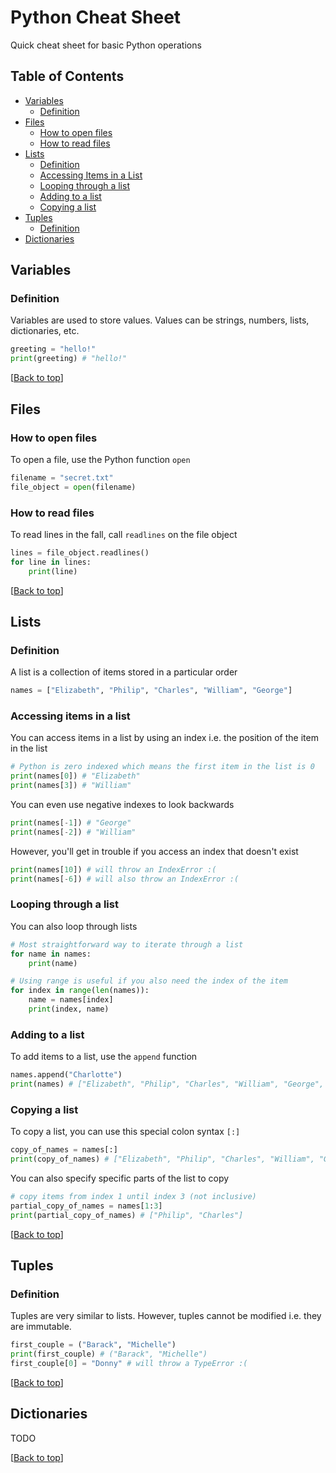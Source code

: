 # Python Cheat Sheet
Quick cheat sheet for basic Python operations

## Table of Contents
- [Variables](#variables)
    - [Definition](#definition)
- [Files](#files)
	- [How to open files](#how-to-open-files)
	- [How to read files](#how-to-read-files)
- [Lists](#lists)
    - [Definition](#definition-1)
    - [Accessing Items in a List](#accessing-items-in-a-list)
    - [Looping through a list](#looping-through-a-list)
    - [Adding to a list](#adding-to-a-list)
    - [Copying a list](#copying-a-list)
- [Tuples](#tuples)
    - [Definition](#definition-2)
- [Dictionaries](#dictionaries)

## Variables
### Definition
Variables are used to store values. Values can be strings, numbers, lists, dictionaries, etc.

```python
greeting = "hello!"
print(greeting) # "hello!"
```

[[Back to top](#table-of-contents)]

## Files
### How to open files
To open a file, use the Python function `open`

```python
filename = "secret.txt"
file_object = open(filename)
```

### How to read files
To read lines in the fall, call `readlines` on the file object
```python
lines = file_object.readlines()
for line in lines:
    print(line)
```

[[Back to top](#table-of-contents)]

## Lists
### Definition
A list is a collection of items stored in a particular order

```python
names = ["Elizabeth", "Philip", "Charles", "William", "George"]
```

### Accessing items in a list
You can access items in a list by using an index i.e. the position of the item in the list
```python
# Python is zero indexed which means the first item in the list is 0
print(names[0]) # "Elizabeth"
print(names[3]) # "William"
```

You can even use negative indexes to look backwards
```python
print(names[-1]) # "George"
print(names[-2]) # "William"
```

However, you'll get in trouble if you access an index that doesn't exist
```python
print(names[10]) # will throw an IndexError :(
print(names[-6]) # will also throw an IndexError :(
```

### Looping through a list
You can also loop through lists
```python
# Most straightforward way to iterate through a list
for name in names:
    print(name)

# Using range is useful if you also need the index of the item
for index in range(len(names)):
    name = names[index]
    print(index, name)
```

### Adding to a list
To add items to a list, use the `append` function
```python
names.append("Charlotte")
print(names) # ["Elizabeth", "Philip", "Charles", "William", "George", "Charlotte"]
```

### Copying a list
To copy a list, you can use this special colon syntax `[:]`
```python
copy_of_names = names[:]
print(copy_of_names) # ["Elizabeth", "Philip", "Charles", "William", "George", "Charlotte"]
```

You can also specify specific parts of the list to copy
```python
# copy items from index 1 until index 3 (not inclusive)
partial_copy_of_names = names[1:3]
print(partial_copy_of_names) # ["Philip", "Charles"]
```

[[Back to top](#table-of-contents)]

## Tuples
### Definition
Tuples are very similar to lists. However, tuples cannot be modified i.e. they are immutable.

```python
first_couple = ("Barack", "Michelle")
print(first_couple) # ("Barack", "Michelle")
first_couple[0] = "Donny" # will throw a TypeError :(
```

[[Back to top](#table-of-contents)]

## Dictionaries
TODO

[[Back to top](#table-of-contents)]
